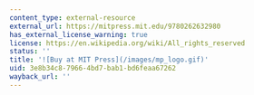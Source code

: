 ```yaml
---
content_type: external-resource
external_url: https://mitpress.mit.edu/9780262632980
has_external_license_warning: true
license: https://en.wikipedia.org/wiki/All_rights_reserved
status: ''
title: '![Buy at MIT Press](/images/mp_logo.gif)'
uid: 3e8b34c8-7966-4bd7-bab1-bd6feaa67262
wayback_url: ''
---
```

